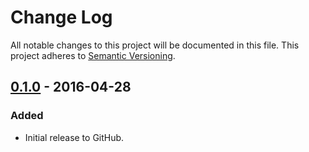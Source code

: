 # Change Log
All notable changes to this project will be documented in this file.
This project adheres to [Semantic Versioning](http://semver.org/).

## [0.1.0] - 2016-04-28
### Added
- Initial release to GitHub.

[0.1.0]: https://github.com/brightnucleus/injector/compare/v0.0.0...v0.1.0
